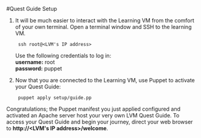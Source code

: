 #Quest Guide Setup

1. It will be much easier to interact with the Learning VM from the comfort of your own terminal. Open a terminal window and SSH to the learning VM.

		ssh root@<LVM's IP address>

	Use the following credentials to log in:  
	**username:** root  
	**password:** puppet


2. Now that you are connected to the Learning VM, use Puppet to activate your Quest Guide:

		puppet apply setup/guide.pp

Congratulations; the Puppet manifest you just applied configured and activated an Apache server host your very own LVM Quest Guide. To access your Quest Guide and begin your journey, direct your web browser to **http://<LVM's IP address>/welcome**.
